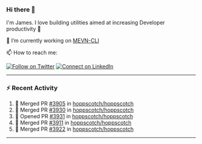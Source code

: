 ### Hi there 👋

I'm James. I love building utilities aimed at increasing Developer productivity :raised_hands: 

🔭 I’m currently working on [MEVN-CLI](https://github.com/madlabsinc/mevn-cli)

📫 How to reach me:

[![Follow on Twitter](https://img.shields.io/badge/--twitter?label=Twitter&logo=Twitter&style=social)](https://twitter.com/james_madhacks) [![Connect on LinkedIn](https://img.shields.io/badge/--linkedin?label=LinkedIn&logo=LinkedIn&style=social)](https://www.linkedin.com/in/jamesgeorge007)

---

### :zap: Recent Activity

<!--START_SECTION:activity-->
1. 🎉 Merged PR [#3905](https://github.com/hoppscotch/hoppscotch/pull/3905) in [hoppscotch/hoppscotch](https://github.com/hoppscotch/hoppscotch)
2. 🎉 Merged PR [#3930](https://github.com/hoppscotch/hoppscotch/pull/3930) in [hoppscotch/hoppscotch](https://github.com/hoppscotch/hoppscotch)
3. 💪 Opened PR [#3931](https://github.com/hoppscotch/hoppscotch/pull/3931) in [hoppscotch/hoppscotch](https://github.com/hoppscotch/hoppscotch)
4. 🎉 Merged PR [#3911](https://github.com/hoppscotch/hoppscotch/pull/3911) in [hoppscotch/hoppscotch](https://github.com/hoppscotch/hoppscotch)
5. 🎉 Merged PR [#3922](https://github.com/hoppscotch/hoppscotch/pull/3922) in [hoppscotch/hoppscotch](https://github.com/hoppscotch/hoppscotch)
<!--END_SECTION:activity-->

---

<!--
**jamesgeorge007/jamesgeorge007** is a ✨ _special_ ✨ repository because its `README.md` (this file) appears on your GitHub profile.

Here are some ideas to get you started:

- 🌱 I’m currently learning ...
- 👯 I’m looking to collaborate on ...
- 🤔 I’m looking for help with ...
- 💬 Ask me about ...
- 😄 Pronouns: ...
- ⚡ Fun fact: ...
-->
